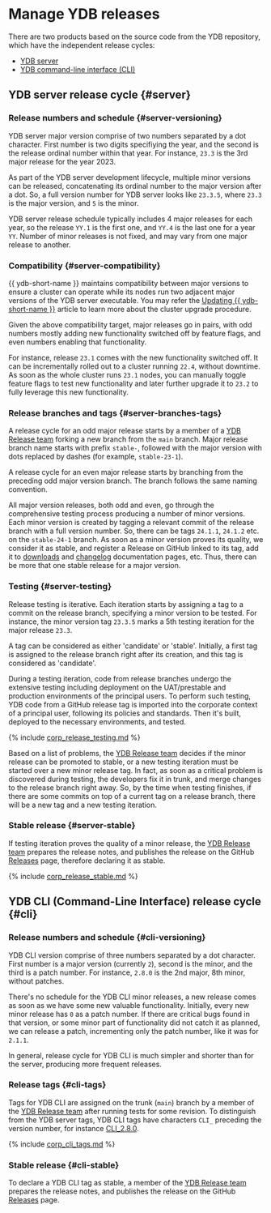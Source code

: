 # Manage YDB releases

There are two products based on the source code from the YDB repository, which have the independent release cycles:

- [YDB server](#server)
- [YDB command-line interface (CLI)](#cli)

## YDB server release cycle {#server}

### Release numbers and schedule {#server-versioning}

YDB server major version comprise of two numbers separated by a dot character. First number is two digits specifiying the year, and the second is the release ordinal number within that year. For instance, `23.3` is the 3rd major release for the year 2023.

As part of the YDB server development lifecycle, multiple minor versions can be released, concatenating its ordinal number to the major version after a dot. So, a full version number for YDB server looks like `23.3.5`, where `23.3` is the major version, and `5` is the minor.

YDB server release schedule typically includes 4 major releases for each year, so the release `YY.1` is the first one, and `YY.4` is the last one for a year `YY`. Number of minor releases is not fixed, and may vary from one major release to another.

### Compatibility {#server-compatibility}

{{ ydb-short-name }} maintains compatibility between major versions to ensure a cluster can operate while its nodes run two adjacent major versions of the YDB server executable. You may refer the [Updating {{ ydb-short-name }}](../administration/upgrade.md) article to learn more about the cluster upgrade procedure.

Given the above compatibility target, major releases go in pairs, with odd numbers mostly adding new functionality switched off by feature flags, and even numbers enabling that functionality.

For instance, release `23.1` comes with the new functionality switched off. It can be incrementally rolled out to a cluster running `22.4`, without downtime. As soon as the whole cluster runs `23.1` nodes, you can manually toggle feature flags to test new functionality and later further upgrade it to `23.2` to fully leverage this new functionality.

### Release branches and tags {#server-branches-tags}

A release cycle for an odd major release starts by a member of a [YDB Release team](https://github.com/orgs/ydb-platform/teams/release) forking a new branch from the `main` branch. Major release branch name starts with prefix `stable-`, followed with the major version with dots replaced by dashes (for example, `stable-23-1`).

A release cycle for an even major release starts by branching from the preceding odd major version branch. The branch follows the same naming convention.

All major version releases, both odd and even, go through the comprehensive testing process producing a number of minor versions. Each minor version is created by tagging a relevant commit of the release branch with a full version number. So, there can be tags `24.1.1`, `24.1.2` etc. on the `stable-24-1` branch. As soon as a minor version proves its quality, we consider it as stable, and register a Release on GitHub linked to its tag, add it to [downloads](../downloads.md#ydb-server) and [changelog](../changelog-server.md) documentation pages, etc. Thus, there can be more that one stable release for a major version.

### Testing {#server-testing}

Release testing is iterative. Each iteration starts by assigning a tag to a commit on the release branch, specifying a minor version to be tested. For instance, the minor version tag `23.3.5` marks a 5th testing iteration for the major release `23.3`.

A tag can be considered as either 'candidate' or 'stable'. Initially, a first tag is assigned to the release branch right after its creation, and this tag is considered as 'candidate'.

During a testing iteration, code from release branches undergo the extensive testing including deployment on the UAT/prestable and production environments of the principal users. To perform such testing, YDB code from a GitHub release tag is imported into the corporate context of a principal user, following its policies and standards. Then it's built, deployed to the necessary environments, and tested.

{% include [corp_release_testing.md](_includes/corp_release_testing.md) %}

Based on a list of problems, the [YDB Release team](https://github.com/orgs/ydb-platform/teams/release) decides if the minor release can be promoted to stable, or a new testing iteration must be started over a new minor release tag. In fact, as soon as a critical problem is discovered during testing, the developers fix it in trunk, and merge changes to the release branch right away. So, by the time when testing finishes, if there are some commits on top of a current tag on a release branch, there will be a new tag and a new testing iteration.

### Stable release {#server-stable}

If testing iteration proves the quality of a minor release, the [YDB Release team](https://github.com/orgs/ydb-platform/teams/release) prepares the release notes, and publishes the release on the GitHub [Releases](https://github.com/ydb-platform/ydb/releases) page, therefore declaring it as stable.

{% include [corp_release_stable.md](_includes/corp_release_stable.md) %}

## YDB CLI (Command-Line Interface) release cycle {#cli}

### Release numbers and schedule {#cli-versioning}

YDB CLI version comprise of three numbers separated by a dot character. First number is a major version (currently `2`), second is the minor, and the third is a patch number. For instance, `2.8.0` is the 2nd major, 8th minor, without patches.

There's no schedule for the YDB CLI minor releases, a new release comes as soon as we have some new valuable functionality. Initially, every new minor release has `0` as a patch number. If there are critical bugs found in that version, or some minor part of functionality did not catch it as planned, we can release a patch, incrementing only the patch number, like it was for `2.1.1`.

In general, release cycle for YDB CLI is much simpler and shorter than for the server, producing more frequent releases.

### Release tags {#cli-tags}

Tags for YDB CLI are assigned on the trunk (`main`) branch by a member of the [YDB Release team](https://github.com/orgs/ydb-platform/teams/release) after running tests for some revision. To distinguish from the YDB server tags, YDB CLI tags have characters `CLI_` preceding the version number, for instance [CLI_2.8.0](https://github.com/ydb-platform/ydb/tree/CLI_2.8.0).

{% include [corp_cli_tags.md](_includes/corp_cli_tags.md) %}

### Stable release {#cli-stable}

To declare a YDB CLI tag as stable, a member of the [YDB Release team](https://github.com/orgs/ydb-platform/teams/release) prepares the release notes, and publishes the release on the GitHub [Releases](https://github.com/ydb-platform/ydb/releases) page.
